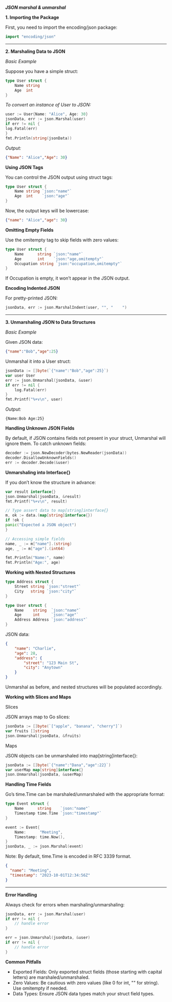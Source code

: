 ***JSON marshal & unmarshal***

**1. Importing the Package**

First, you need to import the encoding/json package:

```go
import "encoding/json"
```
----------------------------------------------
**2. Marshaling Data to JSON**

*Basic Example*

Suppose you have a simple struct:

```go
type User struct {
    Name string
    Age  int
}
```

*To convert an instance of User to JSON:*

```go
user := User{Name: "Alice", Age: 30}
jsonData, err := json.Marshal(user)
if err != nil {
log.Fatal(err)
}
fmt.Println(string(jsonData))
```

*Output:*

```json
{"Name": "Alice","Age": 30}
```

**Using JSON Tags**

You can control the JSON output using struct tags:

```go
type User struct {
    Name string `json:"name"`
    Age  int    `json:"age"`
}
```

Now, the output keys will be lowercase:

```json
{"name": "Alice","age": 30}
```

**Omitting Empty Fields**

Use the omitempty tag to skip fields with zero values:
```go
type User struct {
    Name      string `json:"name"`
    Age       int    `json:"age,omitempty"`
    Occupation string `json:"occupation,omitempty"`
}
```
If Occupation is empty, it won’t appear in the JSON output.

**Encoding Indented JSON**

For pretty-printed JSON:
```go
jsonData, err := json.MarshalIndent(user, "", "    ")
```

----------------------------------------------
**3. Unmarshaling JSON to Data Structures**

*Basic Example*

Given JSON data:

```json
{"name":"Bob","age":25}
```

Unmarshal it into a User struct:
```go
jsonData := []byte(`{"name":"Bob","age":25}`)
var user User
err := json.Unmarshal(jsonData, &user)
if err != nil {
    log.Fatal(err)
}
fmt.Printf("%+v\n", user)
```
*Output:*
```
{Name:Bob Age:25}
```

**Handling Unknown JSON Fields**

By default, if JSON contains fields not present in your struct, Unmarshal will ignore them. To catch unknown fields:
```go
decoder := json.NewDecoder(bytes.NewReader(jsonData))
decoder.DisallowUnknownFields()
err := decoder.Decode(&user)
```
**Unmarshaling into Interface{}**

If you don’t know the structure in advance:
```go
var result interface{}
json.Unmarshal(jsonData, &result)
fmt.Printf("%+v\n", result)

// Type assert data to map[string]interface{}
m, ok := data.(map[string]interface{})
if !ok {
panic("Expected a JSON object")
}

// Accessing simple fields
name, _ := m["name"].(string)
age, _ := m["age"].(int64)

fmt.Println("Name:", name)
fmt.Println("Age:", age)
```

**Working with Nested Structures**
```go
type Address struct {
    Street string `json:"street"`
    City   string `json:"city"`
}

type User struct {
    Name    string  `json:"name"`
    Age     int     `json:"age"`
    Address Address `json:"address"`
}
```
JSON data:
```json
{
    "name": "Charlie",
    "age": 28,
    "address": {
        "street": "123 Main St",
        "city": "Anytown"
    }
}
```

Unmarshal as before, and nested structures will be populated accordingly.

**Working with Slices and Maps**

Slices

JSON arrays map to Go slices:
```go
jsonData := []byte(`["apple", "banana", "cherry"]`)
var fruits []string
json.Unmarshal(jsonData, &fruits)
```
Maps

JSON objects can be unmarshaled into map[string]interface{}:
```go
jsonData := []byte(`{"name":"Dana","age":22}`)
var userMap map[string]interface{}
json.Unmarshal(jsonData, &userMap)
```

**Handling Time Fields**

Go’s time.Time can be marshaled/unmarshaled with the appropriate format:
```go
type Event struct {
    Name      string    `json:"name"`
    Timestamp time.Time `json:"timestamp"`
}

event := Event{
    Name:      "Meeting",
    Timestamp: time.Now(),
}
jsonData, _ := json.Marshal(event)
```
Note: By default, time.Time is encoded in RFC 3339 format.
```json
{
  "name": "Meeting",
  "timestamp": "2023-10-01T12:34:56Z"
}
```

----------------------------------------------
**Error Handling**

Always check for errors when marshaling/unmarshaling:
```go
jsonData, err := json.Marshal(user)
if err != nil {
    // handle error
}

err = json.Unmarshal(jsonData, &user)
if err != nil {
    // handle error
}
```
**Common Pitfalls**

- Exported Fields: Only exported struct fields (those starting with capital letters) are marshaled/unmarshaled.
- Zero Values: Be cautious with zero values (like 0 for int, "" for string). Use omitempty if needed.
- Data Types: Ensure JSON data types match your struct field types.